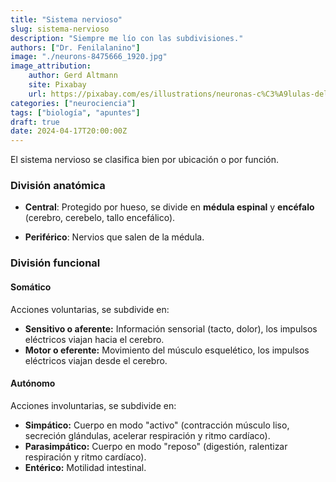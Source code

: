 ```yaml
---
title: "Sistema nervioso"
slug: sistema-nervioso
description: "Siempre me lío con las subdivisiones."
authors: ["Dr. Fenilalanino"]
image: "./neurons-8475666_1920.jpg"
image_attribution:
    author: Gerd Altmann
    site: Pixabay
    url: https://pixabay.com/es/illustrations/neuronas-c%C3%A9lulas-del-cerebro-cerebro-8475666/
categories: ["neurociencia"]
tags: ["biología", "apuntes"]
draft: true
date: 2024-04-17T20:00:00Z
---
```


El sistema nervioso se clasifica bien por ubicación o por función.

### División anatómica

- **Central**: Protegido por hueso, se divide en **médula espinal** y **encéfalo** (cerebro, cerebelo, tallo encefálico).

- **Periférico**: Nervios que salen de la médula.


### División funcional

#### Somático
Acciones voluntarias, se subdivide en:

  - **Sensitivo o aferente:** Información sensorial (tacto, dolor), los impulsos eléctricos viajan hacia el cerebro.
  - **Motor o eferente:** Movimiento del músculo esquelético, los impulsos eléctricos viajan desde el cerebro.

#### Autónomo
Acciones involuntarias, se subdivide en:

  - **Simpático:** Cuerpo en modo "activo" (contracción músculo liso, secreción glándulas, acelerar respiración y ritmo cardíaco).
  - **Parasimpático:** Cuerpo en modo "reposo" (digestión, ralentizar respiración y ritmo cardíaco).
  - **Entérico:** Motilidad intestinal.
